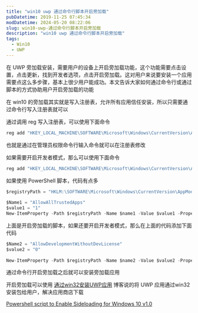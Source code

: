 ```yaml
---
title: "win10 uwp 通过命令行脚本开启旁加载"
pubDatetime: 2019-11-25 07:45:34
modDatetime: 2024-05-20 08:22:06
slug: win10-uwp-通过命令行脚本开启旁加载
description: "win10 uwp 通过命令行脚本开启旁加载"
tags:
  - Win10
  - UWP
---
```





在 UWP 旁加载安装，需要用户的设备上开启旁加载功能，这个功能需要点击设置，点击更新，找到开发者选项，点击开启旁加载。这对用户来说要安装一个应用需要点这么多步骤，基本上很少用户能成功。本文告诉大家如何通过命令行或通过脚本的方式协助用户开启旁加载的功能

<!--more-->


<!-- CreateTime:2019/11/25 15:45:34 -->

<!-- csdn -->

在 win10 的旁加载其实就是写入注册表，允许所有应用信任安装，所以只需要通过命令行写入注册表就可以

通过调用 reg 写入注册表，可以使用下面命令

```csharp
reg add "HKEY_LOCAL_MACHINE\SOFTWARE\Microsoft\Windows\CurrentVersion\AppModelUnlock" /t REG_DWORD /f /v "AllowAllTrustedApps" /d "1"
```

也就是通过在管理员权限命令行输入命令就可以在注册表修改

如果需要开启开发者模式，那么可以使用下面命令

```csharp
reg add "HKEY_LOCAL_MACHINE\SOFTWARE\Microsoft\Windows\CurrentVersion\AppModelUnlock" /t REG_DWORD /f /v "AllowDevelopmentWithoutDevLicense" /d "1"
```

如果使用 PowerShell 脚本，代码有点多

```csharp
$registryPath = "HKLM:\SOFTWARE\Microsoft\Windows\CurrentVersion\AppModelUnlock" 
 
$Name1 = "AllowAllTrustedApps" 
$value1 = "1" 
New-ItemProperty -Path $registryPath -Name $name1 -Value $value1 -PropertyType DWORD -Force 
```

上面是开启旁加载的脚本，如果还要开启开发者模式，那么在上面的代码添加下面代码

```csharp
$Name2 = "AllowDevelopmentWithoutDevLicense" 
$value2 = "0" 
 
New-ItemProperty -Path $registryPath -Name $name2 -Value $value2 -PropertyType DWORD -Force
```

通过命令行开启旁加载之后就可以安装旁加载应用

开启旁加载可以使用 [通过win32安装UWP应用](https://blog.lindexi.com/post/%E5%8A%A0%E5%BC%BA%E7%89%88%E5%9C%A8%E5%9B%BD%E5%86%85%E5%88%86%E5%8F%91-UWP-%E5%BA%94%E7%94%A8%E6%AD%A3%E7%A1%AE%E6%96%B9%E5%BC%8F-%E9%80%9A%E8%BF%87win32%E5%AE%89%E8%A3%85UWP%E5%BA%94%E7%94%A8.html ) 博客说的将 UWP 应用通过win32安装包给用户，解决应用商店下载

[Powershell script to Enable Sideloading for Windows 10 v1.0](https://gallery.technet.microsoft.com/scriptcenter/Powershell-script-to-ccb46131)

